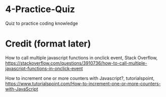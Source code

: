 # 4-Practice-Quiz
Quiz to practice coding knowledge


# Credit (format later)
How to call multiple javascript functions in onclick event, Stack Overflow, https://stackoverflow.com/questions/3910736/how-to-call-multiple-javascript-functions-in-onclick-event

How to increment one or more counters with Javascript?, tutorialspoint, https://www.tutorialspoint.com/How-to-increment-one-or-more-counters-with-JavaScript